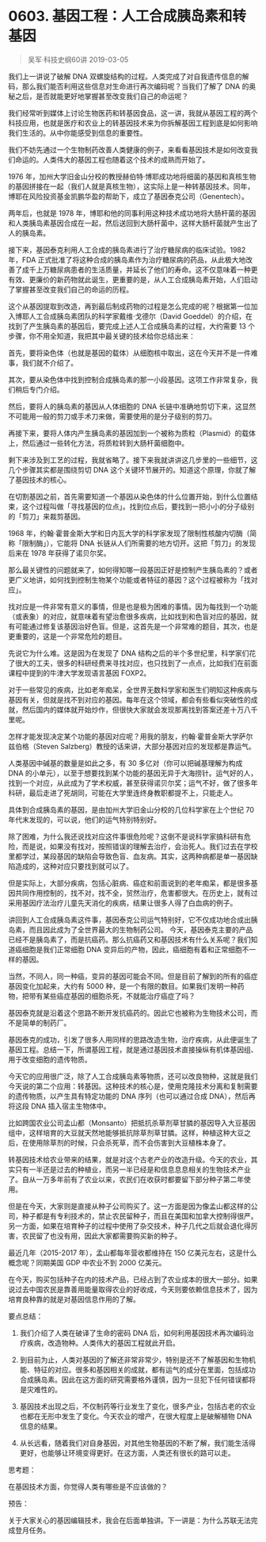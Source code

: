 # 0603. 基因工程：人工合成胰岛素和转基因
> 吴军·科技史纲60讲
2019-03-05

我们上一讲说了破解 DNA 双螺旋结构的过程。人类完成了对自我遗传信息的解码，那么我们能否利用这些信息对生命进行再次编码呢？当我们了解了 DNA 的奥秘之后，是否就能更好地掌握甚至改变我们自己的命运呢？

我们经常听到媒体上讨论生物医药和转基因食品，这一讲，我就从基因工程的两个科技应用，也就是医疗和农业上的转基因技术来为你拆解基因工程到底是如何影响我们生活的。从中你能感受到信息的重要性。

我们不妨先通过一个生物制药改善人类健康的例子，来看看基因技术是如何改变我们命运的。人类伟大的基因工程也随着这个技术的成熟而开始了。

1976 年，加州大学旧金山分校的教授赫伯特·博耶成功地将细菌的基因和真核生物的基因拼接在一起（我们人就是真核生物），这实际上是一种转基因技术。同年，博耶在风险投资基金凯鹏华盈的帮助下，成立了基因泰克公司（Genentech）。

两年后，也就是 1978 年，博耶和他的同事利用这种技术成功地将大肠杆菌的基因和人类胰岛素基因合成在一起，然后送回到大肠杆菌中，这样大肠杆菌就产生出了人的胰岛素。

接下来，基因泰克利用人工合成的胰岛素进行了治疗糖尿病的临床试验。1982 年，FDA 正式批准了将这种合成的胰岛素作为治疗糖尿病的药品，从此极大地改善了成千上万糖尿病患者的生活质量，并延长了他们的寿命。这不仅意味着一种更有效、更廉价的新药物就此诞生，更重要的是，从人工合成胰岛素开始，人们启动了掌握甚至改变我们自己的命运的历程。

这个从基因提取到改造，再到最后制成药物的过程是怎么完成的呢？根据第一位加入博耶人工合成胰岛素团队的科学家戴维·戈德尔（David Goeddel）的介绍，在找到了产生胰岛素的基因后，要完成上述人工合成胰岛素的过程，大约需要 13 个步骤，你不用全知道，我把其中最关键的技术给你总结出来：

首先，要将染色体（也就是基因的载体）从细胞核中取出，这在今天并不是一件难事，我们就不介绍了。

其次，要从染色体中找到控制合成胰岛素的那一小段基因。这项工作非常复杂，我们稍后专门介绍。

然后，要将人的胰岛素的基因从人体细胞的 DNA 长链中准确地剪切下来，这显然不可能用一般的剪刀或手术刀来做，需要使用的是分子级别的剪刀。

再接下来，要将人体内产生胰岛素的基因加到一个被称为质粒（Plasmid）的载体上，然后通过一些转化方法，将质粒转到大肠杆菌细胞中。

剩下来涉及到工艺的过程，我就省略了。接下来我就讲讲这几步里的一些细节，这几个步骤其实都是围绕剪切 DNA 这个关键环节展开的。知道这个原理，你就了解了基因技术的核心。

在切割基因之前，首先需要知道一个基因从染色体的什么位置开始，到什么位置结束，这个过程叫做「寻找基因的位点」。找到位点后，要找到一把小小的分子级别的「剪刀」来裁剪基因。

1968 年，约翰·霍普金斯大学和日内瓦大学的科学家发现了限制性核酸内切酶（简称「限制酶」），它能将 DNA 长链从人们所需要的地方切开。这把「剪刀」的发现后来在 1978 年获得了诺贝尔奖。

那么最关键性的问题就来了，如何得知哪一段基因正好是控制产生胰岛素的？或者更广义地讲，如何找到控制生物某个功能或者特征的基因？这个过程被称为「找对应」。

找对应是一件非常有意义的事情，但是也是极为困难的事情。因为每找到一个功能（或表象）的对应，就意味着有望治愈很多疾病，比如找到和色盲对应的基因，就有可能通过修复该基因治好色盲。但是，这首先是一个非常难的题目，其次，也是更重要的，这是一个非常危险的题目。

先说它为什么难。这是因为在发现了 DNA 结构之后的半个多世纪里，科学家们花了很大的工夫，很多的科研经费来寻找对应，也只找到了一点点，比如我们在前面课程中提到的牛津大学发现语言基因 FOXP2。

对于一些常见的疾病，比如老年痴呆，全世界无数科学家和医生们明知这种疾病与基因有关，但就是找不到对应的基因。每年在这个领域，都会有些看似突破性的成就，然后国内的媒体就开始炒作，但很快大家就会发现那离找到答案还差十万八千里呢。

怎样才能发现决定某个功能的基因对应呢？用我的朋友，约翰·霍普金斯大学萨尔兹伯格（Steven Salzberg）教授的话来讲，大部分基因对应的发现都是靠运气。

人类基因中碱基的数量是如此之多，有 30 多亿对（你可以把碱基理解为构成 DNA 的小单元），以至于想要找到某个功能的基因无异于大海捞针。运气好的人，找到一个对应，从此成为了学术权威，甚至获得诺贝尔奖；运气不好，做了很多年科研，最后走进了死胡同，可能在大学里连终身教职都提不上，只能走人。

具体到合成胰岛素的基因，是由加州大学旧金山分校的几位科学家在上个世纪 70 年代末发现的，可以说，他们的运气特别特别好。

除了困难，为什么我还说找对应这件事很危险呢？这倒不是说科学家搞科研有危险，而是说，如果没有找对，按照错误的理解去治疗，会治死人。我们过去在学校里都学过，某段基因的缺陷会导致色盲、血友病。其实，这两种病都是单一基因缺陷造成的，这种对应只要找到就可以了。

但是实际上，大部分疾病，包括心脏病、癌症和前面说到的老年痴呆，都是很多基因共同作用控制的，找不对，找不全，贸然治疗，危害都很大。在历史上，就有过采用基因疗法治疗儿童先天消化的疾病，结果让很多人得了白血病的例子。

讲回到人工合成胰岛素这件事，基因泰克公司运气特别好，它不仅成功地合成出胰岛素，而且因此成为了全世界最大的生物制药公司。
今天，基因泰克主要的产品已经不是胰岛素了，而是抗癌药。那么抗癌药又和基因技术有什么关系呢？我们知道癌细胞是我们正常细胞 DNA 变异后的产物，因此，癌细胞有着和正常细胞不一样的基因。

当然，不同人，同一种癌，变异的基因可能会不同。但是目前了解到的所有的癌症基因变化加起来，大约有 5000 种，是一个有限的数目。如果我们发明一种药物，把带有某些癌症基因的细胞杀死，不就能治疗癌症了吗？

基因泰克就是沿着这个思路不断开发抗癌药的。因此它也被称为生物技术公司，而不是简单的制药厂。

基因泰克的成功，引发了很多人用同样的思路改造生物，治疗疾病，从此便诞生了基因工程。总结一下，所谓基因工程，就是通过基因技术直接操纵有机体基因组、用于改变细胞的遗传物质。

今天它的应用很广泛，除了人工合成胰岛素等物质，还可以改良物种，这就是我们今天说的第二个应用：转基因。这种技术的核心是，使用克隆技术分离和复制需要的遗传物质，以产生具有特定功能的 DNA 序列（也可以通过合成 DNA），然后再将这段 DNA 插入宿主生物体中。

比如跨国农业公司孟山都（Monsanto）把抵抗杀草剂草甘膦的基因导入大豆基因组中，这样培育的大豆就天然地能够抵抗除草剂草甘膦。这样，种植这种大豆之后，在使用除草剂的时候，只会杀死草，而不会伤害到大豆植株本身了。

转基因技术给农业带来的结果，就是对这个古老产业的改造升级。今天的农业，其实只有一半还是过去的种植业，而另一半已经是和信息息息相关的生物技术产业了。自从一万多年前有了农业以来，农民们在收获时都要留下部分种子第二年使用。

但是在今天，大家则是直接从种子公司购买了。这一方面是因为像孟山都这样的公司，种子都是有专利技术的，禁止农民留种子，而且在美国和加拿大控制得很严。另一方面，如果在培育种子的过程中使用了杂交技术，种子几代之后就会退化得厉害，农民留了也没有用，因此大家都需要购买新的种子。

最近几年（2015-2017 年），孟山都每年营收都维持在 150 亿美元左右，这是什么概念呢？同期美国 GDP 中农业不到 2000 亿美元。

在今天，购买包括种子在内的技术产品，已经占到了农业成本的很大一部分。如果说过去中国农民是靠善用能量取得农业的好收成，今天则要依赖信息技术了，因为培育良种靠的就是对基因信息作用的了解。

要点总结：

1. 我们介绍了人类在破译了生命的密码 DNA 后，如何利用基因技术再次编码治疗疾病，改造物种。人类伟大的基因工程就此开启。

2. 到目前为止，人类对基因的了解还非常非常少，特别是还不了解基因和生物机能、特征的对应。很多和基因相关的成就，都有运气的成分在里面，包括成功合成胰岛素。因此在这方面的研究需要格外谨慎，因为一旦犯下任何错误都将是灾难性的。

3. 基因技术出现之后，不仅制药等行业发生了变化，很多产业，包括古老的农业也都在无形中发生了变化。今天农业的增产，在很大程度上是破解植物 DNA 信息的结果。

4. 从长远看，随着我们对自身基因，对其他生物基因的不断了解，我们能生活得更好，也能够让环境变得更好。在这方面，人类还有很长的路可以走。

思考题：

在基因技术方面，你觉得人类有哪些是不应该做的？

预告：

关于大家关心的基因编辑技术，我会在后面单独讲。下一讲是：为什么苏联无法完成登月任务。